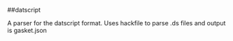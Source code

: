 ##datscript

A parser for the datscript format.  Uses hackfile to parse .ds files and output is gasket.json
